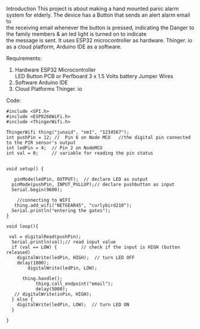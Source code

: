 Introduction 
  This project is about making a hand mounted panic alarm system for  elderly. The device has a Button that sends an alert alarm email to  
  the receiving email whenever the button is pressed, indicating the  Danger to the family members & an led light is turned on to indicate  
  the message is sent. It uses ESP32 microcontroller as hardware.  Thinger. io as a cloud platform, Arduino IDE as a software. 
  
Requirements: 
  1. Hardware 
    ESP32 Microcontroller  
    LED 
    Button 
    PCB or Perfboard 
    3 x 1.5 Volts battery 
    Jumper Wires 
  2. Software 
    Arduino IDE 
3. Cloud Platforms 
    Thinger. io


Code: 

    #include <SPI.h> 
    #include <ESP8266WiFi.h> 
    #include <ThingerWifi.h> 
     
    ThingerWifi thing("junaid", "nm1", "1234567"); 
    int pushPin = 12; //  Pin 6 on Node MCU   //the digital pin connected to the PIR sensor's output 
    int ledPin = 4;  // Pin 2 on NodeMCU 
    int val = 0;     // variable for reading the pin status 
     
     
    void setup() { 
     
       pinMode(ledPin, OUTPUT);  // declare LED as output 
      pinMode(pushPin, INPUT_PULLUP);// declare pushbutton as input 
      Serial.begin(9600); 
       
        //connecting to WIFI 
       thing.add_wifi("NETGEAR45", "curlybird210"); 
      Serial.println("entering the gates"); 
    }  
     
    void loop(){ 
     
     val = digitalRead(pushPin); 
      Serial.println(val);// read input value 
      if (val == LOW) {         // check if the input is HIGH (button released) 
        digitalWrite(ledPin, HIGH);  // turn LED OFF 
        delay(1000); 
            digitalWrite(ledPin, LOW); 
           
          thing.handle(); 
               thing.call_endpoint("email"); 
               delay(5000); 
       // digitalWrite(inPin, HIGH); 
      } else { 
        digitalWrite(ledPin, LOW);  // turn LED ON 
      } 
         
    } 
